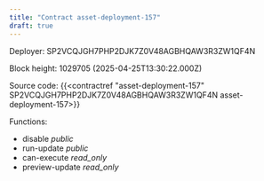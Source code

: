 ```yaml
---
title: "Contract asset-deployment-157"
draft: true
---
```

Deployer: SP2VCQJGH7PHP2DJK7Z0V48AGBHQAW3R3ZW1QF4N


 



Block height: 1029705 (2025-04-25T13:30:22.000Z)

Source code: {{<contractref "asset-deployment-157" SP2VCQJGH7PHP2DJK7Z0V48AGBHQAW3R3ZW1QF4N asset-deployment-157>}}

Functions:

* disable _public_
* run-update _public_
* can-execute _read_only_
* preview-update _read_only_
